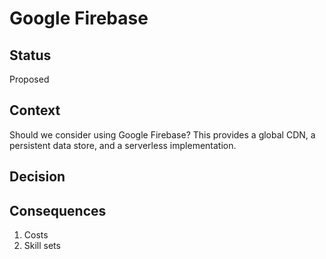 # Google Firebase

## Status
Proposed

## Context
Should we consider using Google Firebase? This provides a global CDN, a persistent data store, and a serverless implementation.

## Decision

## Consequences
1. Costs
2. Skill sets
